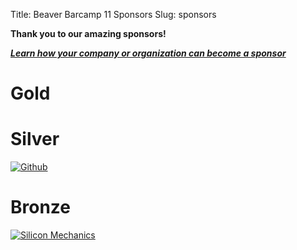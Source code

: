 Title: Beaver Barcamp 11 Sponsors
Slug: sponsors

**Thank you to our amazing sponsors!**

***[Learn how your company or organization can become a sponsor][1]***

# Gold

# Silver

[![Github](../theme/img/github-logo.png)](https://github.com)

# Bronze

[![Silicon Mechanics](../theme/img/silicon-mechanics-logo.gif)](http://www.siliconmechanics.com/)

   [1]: /pages/about.html#Sponsorship
